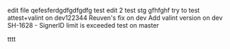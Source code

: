 
edit file qefesferdgdfgdfgdfg test
edit 2
test stg
gfhfghf
try to test attest+valint on dev122344
Reuven's fix on dev
Add valint version on dev
SH-1628 - SignerID limit is exceeded
test on master

tttt
